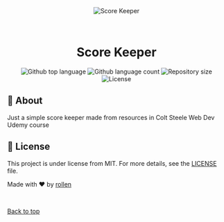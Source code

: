 <div align="center" id="top"> 
  <img src="./.github/app.gif" alt="Score Keeper" />

  &#xa0;

  <!-- <a href="https://scorekeeper.netlify.app">Demo</a> -->
</div>

<h1 align="center">Score Keeper</h1>

<p align="center">
  <img alt="Github top language" src="https://img.shields.io/github/languages/top/rollen1/score-keeper?color=0096FF">

  <img alt="Github language count" src="https://img.shields.io/github/languages/count/rollen1/score-keeper?color=0096FF">

  <img alt="Repository size" src="https://img.shields.io/github/repo-size/rollen1/score-keeper?color=0096FF">

  <img alt="License" src="https://img.shields.io/github/license/rollen1/score-keeper?color=0096FF">

</p>
  
## :dart: About ##

Just a simple score keeper made from resources in Colt Steele Web Dev Udemy course

## :memo: License ##

This project is under license from MIT. For more details, see the [LICENSE](LICENSE) file.


Made with :heart: by <a href="https://github.com/rollen1" target="_blank">rollen</a>

&#xa0;

<a href="#top">Back to top</a>
